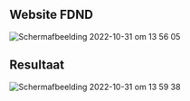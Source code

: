 ## Website FDND
![Schermafbeelding 2022-10-31 om 13 56 05](https://user-images.githubusercontent.com/112856019/199016302-42d4a3b3-7764-4864-9223-296bf50c62c8.png)

## Resultaat 
![Schermafbeelding 2022-10-31 om 13 59 38](https://user-images.githubusercontent.com/112856019/199016266-ee6e40f9-a9d8-496e-9099-2089c2a0d5da.png)
